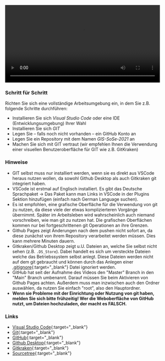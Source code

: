 <!-- # Vorbereitung der Arbeitsumgebung -->

<video controls width="100%"> 
    <source src="https://scheuerle.net/lehre/gis/videos/00_Arbeitsumgebung.mp4" type="video/mp4"> 
    <a href="https://scheuerle.net/lehre/gis/videos/00_Arbeitsumgebung.mp4">Zum Video</a>
</video>

### Schritt für Schritt
Richten Sie sich eine vollständige Arbeitsumgebung ein, in dem Sie z.B. folgende Schritte durchführen:
- Installieren Sie sich *Visual Studio Code* oder eine IDE (Entwicklungsumgebung) Ihrer Wahl
- Installieren Sie sich *GIT*
- Legen Sie – falls noch nicht vorhanden – ein GitHub Konto an  
- Legen Sie ein Repository mit dem Namen *GIS-SoSe-2021* an
- Machen Sie sich mit GIT vertraut (wir empfehlen Ihnen die Verwendung einer visuellen Benutzeroberfläche für GIT wie z.B. GitKraken)

### Hinweise
- GIT selbst muss nur installiert werden, wenn sie es direkt aus VSCode heraus nutzen wollen, da sowohl Github Desktop als auch Gitkraken git integriert haben.
- VSCode ist erstmal auf Englisch installiert. Es gibt das Deutsche Sprachpaket -> Das Paket kann man Links in VSCode in der Plugins Sektion hinzufügen (einfach nach German Language suchen).
- Es ist empfohlen, eine grafische Oberfläche für die Verwendung von git zu nutzen, da diese viele der etwas komplizierteren Vorgänge übernimmt. Später im Arbeitsleben wird wahrscheinlich auch niemand vorschreiben, wie man git zu nutzen hat. Die grafischen Oberflächen kommen nur bei fortgeschrittenen git Operationen an ihre Grenzen.
- Github Pages zeigt Änderungen nach dem pushen nicht sofort an, da diese zunächst von ihrem Repository verarbeitet werden müssen. Dies kann mehrere Minuten dauern.
- Gitkraken/Github Desktop zeigt u.U. Dateien an, welche Sie selbst nicht sehen (z.B. `.DS_Store`). Dabei handelt es sich um versteckte Dateien welche das Betriebssystem selbst anlegt. Diese Dateien werden nicht auf dem git gebraucht und können durch das Anlegen einer [.gitignore](https://www.atlassian.com/git/tutorials/saving-changes/gitignore){:target="_blank"} Datei ignoriert werden.
- GitHub hat seit der Aufnahme des Videos den "Master" Branch in den "Main" Branch umbenannt. Darauf müssen Sie beim Aktivieren von Github Pages achten. Außerdem muss man inzwischen auch den Ordner auswählen, da nutzen Sie einfach "root", also den Hauptordner.
- **Wenn sie Probleme mit der Einrichtung oder Nutzung von git haben, melden Sie sich bitte frühzeitig! Wer die Weboberfläche von GitHub nutzt, um Dateien hochzuladen, der macht es FALSCH.**

### Links
- [Visual Studio Code](https://code.visualstudio.com/){:target="_blank"}
- [Git](https://git-scm.com/){:target="_blank"}
- [GitHub](https://github.com/){:target="_blank"}
- [Github Desktop](https://desktop.github.com/){:target="_blank"}
- [Gitkraken](https://www.gitkraken.com/){:target="_blank"}
- [Sourcetree](https://www.sourcetreeapp.com/){:target="_blank"}

